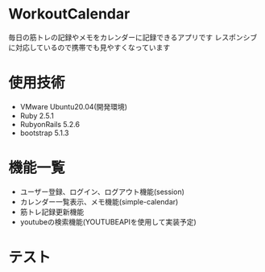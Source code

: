 # WorkoutCalendar
毎日の筋トレの記録やメモをカレンダーに記録できるアプリです
レスポンシブに対応しているので携帯でも見やすくなっています
# 使用技術
- VMware Ubuntu20.04(開発環境)
- Ruby 2.5.1
- RubyonRails 5.2.6
- bootstrap 5.1.3
# 機能一覧
- ユーザー登録、ログイン、ログアウト機能(session)
- カレンダー一覧表示、メモ機能(simple-calendar)
- 筋トレ記録更新機能
- youtubeの検索機能(YOUTUBEAPIを使用して実装予定)
# テスト
